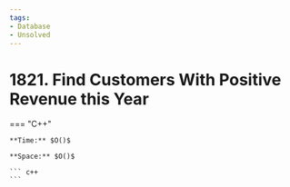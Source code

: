```yaml
---
tags:
- Database
- Unsolved
---
```



# 1821. Find Customers With Positive Revenue this Year

=== "C++"

    **Time:** $O()$

    **Space:** $O()$

    ``` c++
    ```